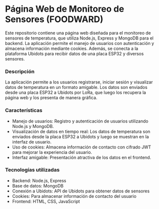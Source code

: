 # Página Web de Monitoreo de Sensores (FOODWARD)
Este repositorio contiene una página web diseñada para el monitoreo de sensores de temperatura, que utiliza Node.js, Express y MongoDB para el backend. La aplicación permite el manejo de usuarios con autenticación y almacena información mediante cookies. Además, se conecta a la plataforma Ubidots para recibir datos de una placa ESP32 y diversos sensores.

### Descripción
La aplicación permite a los usuarios registrarse, iniciar sesión y visualizar datos de temperatura en un formato amigable. Los datos son enviados desde una placa ESP32 a Ubidots por LoRa, que luego los recupera la página web y los presenta de manera gráfica.
### Características
- Manejo de usuarios: Registro y autenticación de usuarios utilizando Node.js y MongoDB.
- Visualización de datos en tiempo real: Los datos de temperatura son enviados desde la placa ESP32 a Ubidots y luego se muestran en la interfaz de usuario.
- Uso de cookies: Almacena información de contacto con cifrado JWT para mejorar la experiencia del usuario.
- Interfaz amigable: Presentación atractiva de los datos en el frontend.

### Tecnologías utilizadas
- Backend: Node.js, Express
- Base de datos: MongoDB
- Conexión a Ubidots: API de Ubidots para obtener datos de sensores
- Cookies: Para almacenar información de contacto del usuario
- Frontend: HTML, CSS, JavaScript

